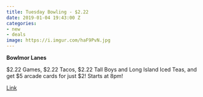 ```yaml
---
title: Tuesday Bowling - $2.22
date: 2019-01-04 19:43:00 Z
categories:
- new
- deals
image: https://i.imgur.com/haF9PvN.jpg
---
```


**Bowlmor Lanes**

$2.22 Games, $2.22 Tacos, $2.22 Tall Boys and Long Island Iced Teas, and get $5 arcade cards for just $2! Starts at 8pm!

[Link](https://www.bowlmor.com/location/bowlmor-atlanta/specials)
